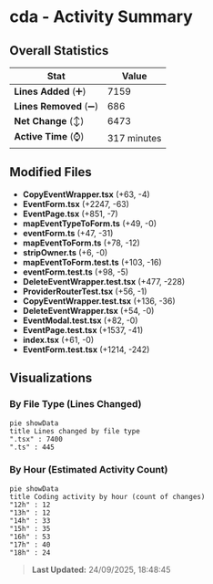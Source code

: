 # cda - Activity Summary 

## Overall Statistics

| Stat                   | Value                                                             |
| ---------------------- | ----------------------------------------------------------------- |
| **Lines Added** (➕)   | 7159                                          |
| **Lines Removed** (➖) | 686                                        |
| **Net Change** (↕)    | 6473                |
| **Active Time** (⌚)   | 317 minutes |


## Modified Files
- **CopyEventWrapper.tsx** (+63, -4)
- **EventForm.tsx** (+2247, -63)
- **EventPage.tsx** (+851, -7)
- **mapEventTypeToForm.ts** (+49, -0)
- **eventForm.ts** (+47, -31)
- **mapEventToForm.ts** (+78, -12)
- **stripOwner.ts** (+6, -0)
- **mapEventToForm.test.ts** (+103, -16)
- **eventForm.test.ts** (+98, -5)
- **DeleteEventWrapper.test.tsx** (+477, -228)
- **ProviderRouterTest.tsx** (+56, -1)
- **CopyEventWrapper.test.tsx** (+136, -36)
- **DeleteEventWrapper.tsx** (+54, -0)
- **EventModal.test.tsx** (+82, -0)
- **EventPage.test.tsx** (+1537, -41)
- **index.tsx** (+61, -0)
- **EventForm.test.tsx** (+1214, -242)

## Visualizations

### By File Type (Lines Changed)

```mermaid
pie showData
title Lines changed by file type
".tsx" : 7400
".ts" : 445
```

### By Hour (Estimated Activity Count)

```mermaid
pie showData
title Coding activity by hour (count of changes)
"12h" : 12
"13h" : 12
"14h" : 33
"15h" : 35
"16h" : 53
"17h" : 40
"18h" : 24
```


> **Last Updated:** 24/09/2025, 18:48:45
